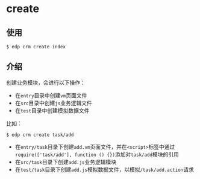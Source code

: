 # create

## 使用

    $ edp crm create index

## 介绍

创建业务模块，会进行以下操作：

* 在`entry`目录中创建`vm`页面文件
* 在`src`目录中创建`js`业务逻辑文件
* 在`test`目录中创建模拟数据文件

比如：

    $ edp crm create task/add

* 在`entry/task`目录下创建`add.vm`页面文件，并在`<script>`标签中通过`require(['task/add'], function () {})`添加对`task/add`模块的引用
* 在`src/task`目录下创建`add.js`业务逻辑模块
* 在`test/task`目录下创建`add.js`模拟数据文件，以模拟`/task/add.action`请求
